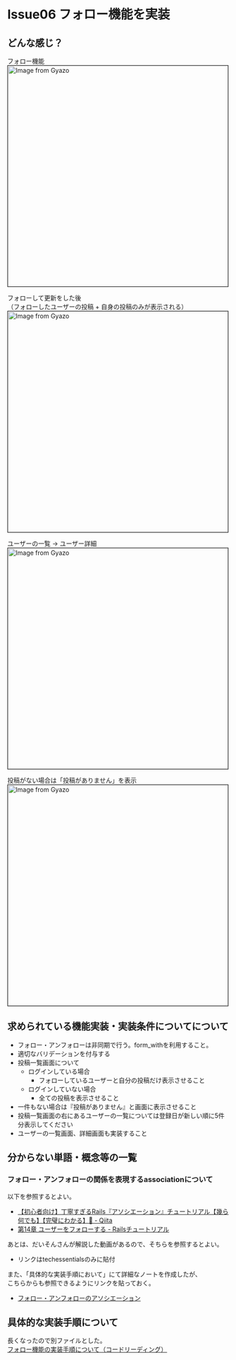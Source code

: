# Issue06 フォロー機能を実装

## どんな感じ？

フォロー機能  
<a href="https://gyazo.com/2b0bf1d9a04a1de896bece3531317080"><img src="https://i.gyazo.com/2b0bf1d9a04a1de896bece3531317080.gif" alt="Image from Gyazo" width="500" border=1/></a><br>  

フォローして更新をした後  
（フォローしたユーザーの投稿 + 自身の投稿のみが表示される）  
<a href="https://gyazo.com/d6d4ee67561c3d0e2adb9defdf580e26"><img src="https://i.gyazo.com/d6d4ee67561c3d0e2adb9defdf580e26.gif" alt="Image from Gyazo" width="500" border=1/></a><br>  

ユーザーの一覧 → ユーザー詳細  
<a href="https://gyazo.com/d21cdaf9b6d4ea202d7795464976a7a9"><img src="https://i.gyazo.com/d21cdaf9b6d4ea202d7795464976a7a9.gif" alt="Image from Gyazo" width="500" border=1/></a><br>  

投稿がない場合は「投稿がありません」を表示  
<a href="https://gyazo.com/4d2d25ca3cd29e9c9c063be5bd3cdc90"><img src="https://i.gyazo.com/4d2d25ca3cd29e9c9c063be5bd3cdc90.gif" alt="Image from Gyazo" width="500" border=1/></a><br>  

## 求められている機能実装・実装条件についてについて

- フォロー・アンフォローは非同期で行う。form_withを利用すること。
- 適切なバリデーションを付与する
- 投稿一覧画面について
  - ログインしている場合
    - フォローしているユーザーと自分の投稿だけ表示させること
  - ログインしていない場合
    - 全ての投稿を表示させること
- 一件もない場合は『投稿がありません』と画面に表示させること
- 投稿一覧画面の右にあるユーザーの一覧については登録日が新しい順に5件分表示してください
- ユーザーの一覧画面、詳細画面も実装すること

## 分からない単語・概念等の一覧

### フォロー・アンフォローの関係を表現するassociationについて

以下を参照するとよい。  

- [【初心者向け】丁寧すぎるRails『アソシエーション』チュートリアル【幾ら何でも】【完璧にわかる】🎸 \- Qiita](https://qiita.com/kazukimatsumoto/items/14bdff681ec5ddac26d1#%E3%83%95%E3%82%A9%E3%83%AD%E3%83%BC%E3%83%95%E3%82%A9%E3%83%AD%E3%83%AF%E3%83%BC%E6%A9%9F%E8%83%BD%E3%82%92er%E5%9B%B3%E3%82%92%E4%BD%BF%E3%81%A3%E3%81%A6%E8%A8%AD%E8%A8%88%E3%81%97%E3%82%88%E3%81%86)
- [第14章 ユーザーをフォローする \- Railsチュートリアル](https://railstutorial.jp/chapters/following_users?version=5.1#cha-following_users)

あとは、だいそんさんが解説した動画があるので、そちらを参照するとよい。  

- リンクはtechessentialsのみに貼付

また、「具体的な実装手順において」にて詳細なノートを作成したが、  
こちらからも参照できるようにリンクを貼っておく。  

- [フォロー・アンフォローのアソシエーション](06_issue_note_follow-unfollow_association.md)

## 具体的な実装手順について

長くなったので別ファイルとした。  
[フォロー機能の実装手順について（コードリーディング）](06_issue_note_follow-unfollow.md)  
